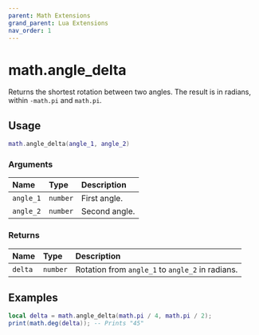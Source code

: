 ```yaml
---
parent: Math Extensions
grand_parent: Lua Extensions
nav_order: 1
---
```


# math.angle_delta

Returns the shortest rotation between two angles. The result is in radians, within `-math.pi` and `math.pi`.

## Usage

```lua
math.angle_delta(angle_1, angle_2)
```

### Arguments

| Name      | Type     | Description   |
| :-------- | :------- | :------------ |
| `angle_1` | `number` | First angle.  |
| `angle_2` | `number` | Second angle. |

### Returns

| Name    | Type     | Description                                      |
| :------ | :------- | :----------------------------------------------- |
| `delta` | `number` | Rotation from `angle_1` to `angle_2` in radians. |

## Examples

```lua
local delta = math.angle_delta(math.pi / 4, math.pi / 2);
print(math.deg(delta)); -- Prints "45"
```
